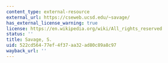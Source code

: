 ```yaml
---
content_type: external-resource
external_url: https://cseweb.ucsd.edu/~savage/
has_external_license_warning: true
license: https://en.wikipedia.org/wiki/All_rights_reserved
status: ''
title: Savage, S.
uid: 522cd564-77ef-4f37-aa32-ad80c89a8c97
wayback_url: ''
---
```

